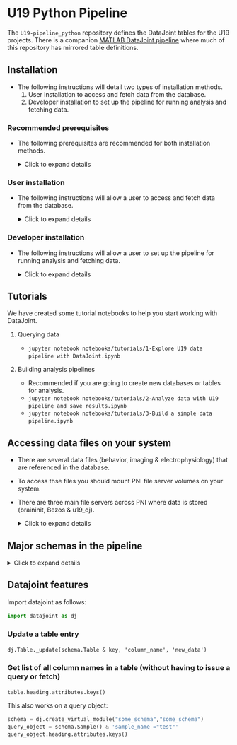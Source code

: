 # U19 Python Pipeline

The `U19-pipeline_python` repository defines the DataJoint tables for the U19 projects.  There is a companion [MATLAB DataJoint pipeline](https://github.com/BrainCOGS/U19-pipeline-matlab) where much of this repository has mirrored table definitions.

## Installation

+ The following instructions will detail two types of installation methods.
  1. User installation to access and fetch data from the database.
  2. Developer installation to set up the pipeline for running analysis and fetching data.

### Recommended prerequisites

+ The following prerequisites are recommended for both installation methods.

  <details>
  <summary>Click to expand details</summary>

    #### Install an integrated development environment

    + DataJoint development and use can be done with a plain text editor in the
      terminal. However, an integrated development environment (IDE) can improve your
      experience. Several IDEs are available.

    + In this setup example, we will use Microsoft's Visual Studio Code.
      [Installation instructions here.](https://code.visualstudio.com/download)

    + Install the Jupyter extension for VS Code.

    #### Connect to PNI resources

    + The Princeton Neuroscience Institute (PNI) provides computing resources.  You can optionally use these resources or setup the pipeline on your local machine.

    + Spock is the high performance computational cluster
      ```
      ssh -XY username@spock.pni.princeton.edu
      ```

    + Scotty is used for interactive sessions
      ```
      ssh -XY username@scotty.pni.princeton.edu
      ```

    #### Install a virtual environment

    + A virtual environment allows you to install the packages required for a 
    specific project within an isolated environment on your computer.

    + It is highly recommended to create a virtual environment to run the workflow.

    + Conda and virtualenv are virtual environment managers and you can use either 
    option.  Below are the commands for Conda.

    + If you are setting up the pipeline on your local machine follow the instructions below for Conda.  If you are using `spock.pni.princeton.edu` or `scotty.pni.princeton.edu`, Conda is preinstalled and you can access it by running `module load anacondapy/2021.11`.

    + We will install Miniconda which is a minimal installer for conda.
      + Select the [Miniconda installer link](
          https://conda.io/en/latest/miniconda.html) 
      for your operating system and follow the instructions.

      + You may need to add the Miniconda directory to the PATH environment 
      variable

        + First locate the Miniconda directory

        + Then modify and run the following command
          ```bash
          export PATH="<absolute-path-to-miniconda-directory>/bin:$PATH"
          ```

    + Create a new conda environment
      + Type the following command into a terminal window
        ```bash
        conda create -n <environment_name> python=<version>
        ```

      + Example command to create a conda environment
        ```bash
        conda create -n U19-pipeline_python python=3.8.11
        ```

    + Activate the conda environment
      ```bash
      conda activate <environment_name>
      ```

    #### Install git
    + Linux and Mac operating systems come preinstalled with Git.  If running in Windows get [Git](https://gitforwindows.org/).

    #### Install graphviz
    + To display DataJoint Diagrams, [install graphviz](https://graphviz.org/download/).

  </details>

### User installation

+ The following instructions will allow a user to access and fetch data from the database.

  <details>
  <summary>Click to expand details</summary>

    #### Install DataJoint
    + Activate the conda environment
      ```bash
      conda activate <environment_name>
      ```
    
    + Install DataJoint
    ```bash
    pip install datajoint
    ```

    #### Access the database
    + In a new Jupyter notebook, run the following commands.
      ```
      import getpass
      import datajoint as dj
      
      dj.config['database.host'] = 'datajoint00.pni.princeton.edu'
      dj.config['database.user'] = '<username>'
      dj.config['database.password'] = getpass.getpass() # enter the password securily

      scan = dj.create_virtual_module('scan', 'u19_scan_element')
      imaging = dj.create_virtual_module('imaging', 'u19_imaging_element')

      probe = dj.create_virtual_module('probe', 'u19_probe_element')
      ephys = dj.create_virtual_module('ephys', 'u19_ephys_element')
      ```

    + Now that the virtual modules are created to access the tables in the database, you can query and fetch from the database.

  </details>

### Developer installation

+ The following instructions will allow a user to set up the pipeline for running analysis and fetching data.

  <details>
  <summary>Click to expand details</summary>

    #### Fork and clone the repository
    + In a broswer, navigate to the [BrainCOGS/U19-pipeline_python](https://github.com/BrainCOGS/U19-pipeline_python) repository and fork this repository.

    + In a terminal window, clone your fork of the repository to your local machine.
      ```
      git clone https://github.com/<GitHub username>/U19-pipeline_python.git
      ```
    
    + If you cannot clone repositories with ssh, [set keys](https://docs.github.com/en/authentication/connecting-to-github-with-ssh/generating-a-new-ssh-key-and-adding-it-to-the-ssh-agent).

    #### Install the repository
    + Activate the conda environment
    ```bash
    conda activate <environment_name>
    ```

    + Change directory to this repository
    ```bash
    cd U19-pipeline_python
    ```

    + Install this repository in editable mode
    ```bash
    pip install -e .
    ```

    #### Configure the DataJoint connection to the database
    + See the following Jupyter notebook to configure DataJoint.
      `notebooks/00-datajoint-configuration.ipynb`

    + Ephys element and imaging element require root paths for ephys and imaging data. Here are the notebooks showing how to set up the configurations properly.

      + [Ephys element configuration](notebooks/ephys_element/00-Set-up-configuration.ipynb)
      + [Imaging element configuration](notebooks/imaging_element/00-Set-up-configration.ipynb)

  </details>

## Tutorials

We have created some tutorial notebooks to help you start working with DataJoint.

1. Querying data
    + `jupyter notebook notebooks/tutorials/1-Explore U19 data pipeline with DataJoint.ipynb`

2. Building analysis pipelines
    + Recommended if you are going to create new databases or tables for analysis.
    + `jupyter notebook notebooks/tutorials/2-Analyze data with U19 pipeline and save results.ipynb`
    + `jupyter notebook notebooks/tutorials/3-Build a simple data pipeline.ipynb`

## Accessing data files on your system

+ There are several data files (behavior, imaging & electrophysiology) that are referenced in the database.
+ To access thse files you should mount PNI file server volumes on your system.
+ There are three main file servers across PNI where data is stored (braininit, Bezos & u19_dj).

  <details>
  <summary>Click to expand details</summary>

    ### On windows systems
    - From Windows Explorer, select "Map Network Drive" and enter: <br>
        [\\\cup.pni.princeton.edu\braininit\\]() (for braininit) <br>
        [\\\cup.pni.princeton.edu\Bezos-center\\]()     (for Bezos) <br>
        [\\\cup.pni.princeton.edu\u19_dj\\]()   (for u19_dj) <br>
    - Authenticate with your **NetID and PU password** (NOT your PNI password, which may be different). When prompted for your username, enter PRINCETON\netid (note that PRINCETON can be upper or lower case) where netid is your PU NetID.
      
    ### On OS X systems
    - Select "Go->Connect to Server..." from Finder and enter: <br>
        [smb://cup.pni.princeton.edu/braininit/]()    (for braininit) <br>
        [smb://cup.pni.princeton.edu/Bezos-center/]()    (for Bezos) <br>
        [smb://cup.pni.princeton.edu/u19_dj/]()   (for u19_dj) <br>
    - Authenticate with your **NetID and PU password** (NOT your PNI password, which may be different).

    ### On Linux systems
    - Follow extra steps depicted in this link: https://npcdocs.princeton.edu/index.php/Mounting_the_PNI_file_server_on_your_desktop

    ### Notable data 
    Here are some shortcuts to common used data accross PNI

    **Sue Ann's Towers Task**
    - Imaging: [/Bezos-center/RigData/scope/bay3/sakoay/{protocol_name}/imaging/{subject_nickname}/]() 
    - Behavior: [/braininit/RigData/scope/bay3/sakoay/{protocol_name}/data/{subject_nickname}/]()

    **Lucas Pinto's Widefield**
    - Imaging [/braininit/RigData/VRwidefield/widefield/{subject_nickname}/{session_date}/]()
    - Behavior [/braininit/RigData/VRwidefield/behavior/lucas/blocksReboot/data/{subject_nickname}/]()

    **Lucas Pinto's Opto inactivacion experiments**
    - Imaging [/braininit/RigData/VRLaser/LaserGalvo1/{subject_nickname}/]()
    - Behavior [/braininit/RigData/VRLaser/behav/lucas/blocksReboot/data/{subject_nickname}/]()

    ### Get path info for the session behavioral file
    1. Mount needed file server
    2. Connect to the Database
    3. Create a structure with subject_fullname and session_date from the session <br>
    ```key['subject_fullname'] = 'koay_K65'``` <br>
    ```key['session_Date'] = '2018-02-05'``` <br>
    4. Fetch filepath info:
    ```data_dir = (acquisition.SessionStarted & key).fetch('remote_path_behavior_file')``` <br>
    
  </details>

## Major schemas in the pipeline

  <details>
  <summary>Click to expand details</summary>

  ### lab

  ![Lab Diagram](images/lab_erd.png)

  ### reference

  ![Reference Diagram](images/reference_erd.png)

  ### subject

  ![Subject Diagram](images/subject_erd.png)

  ### action

  ![Action Diagram](images/action_erd.png)

  ### acquisition

  ![Acquisition Diagram](images/acquisition_erd.png)

  ### task

  ![Task Diagram](images/task_erd.png)

  ### behavior

  Behavior data for Towers task.

  ![Behavior Diagram](images/behavior_erd.png)

  ### ephys_element
  + Ephys related tables were created with [DataJoint Element Array Ephys](https://github.com/datajoint/element-array-ephys), processing ephys data aquired with SpikeGLX and pre-processed by Kilosort2.  For this pipeline we are using the (acute) `ephys` module from `element-array-ephys`.

  ![Ephys Diagram](images/ephys_element_erd.png)

  ### imaging
  + Imaging pipeline processed with customized algorithm for motion correction and CNMF for cell segmentation in matlab.

  ![Imaging Diagram](images/imaging_erd.png)

  ### scan_element and imaging_element
  + Scan and imaging tables created with [DataJoint Element Calcium Imaging](https://github.com/datajoint/element-calcium-imaging), processing imaging data acquired with ScanImage and pre-processed by Suite2p.

  ![Scan element and imaging element Diagram](images/imaging_element_erd.png)

  </details>

## Datajoint features
Import datajoint as follows:
```python
import datajoint as dj
```

### Update a table entry
`dj.Table._update(schema.Table & key, 'column_name', 'new_data')`

### Get list of all column names in a table (without having to issue a query or fetch)
`table.heading.attributes.keys()`

This also works on a query object:
```python
schema = dj.create_virtual_module("some_schema","some_schema")
query_object = schema.Sample() & 'sample_name ="test"'
query_object.heading.attributes.keys()
```
